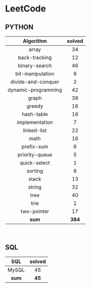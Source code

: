 # LeetCode
## PYTHON
|    Algorithm    | solved |
| :-------------: | :----: |
|array|34|
|back-tracking|12|
|binary-search|46|
|bit-manipulation|9|
|divide-and-conquer|2|
|dynamic-programming|42|
|graph|39|
|greedy|16|
|hash-table|16|
|implementation|7|
|linked-list|22|
|math|16|
|prefix-sum|6|
|priority-queue|5|
|quick-select|1|
|sorting|8|
|stack|13|
|string|32|
|tree|40|
|trie|1|
|two-pointer|17|
| **sum** | **384**|

<br>

 ## SQL
|    SQL    | solved |
| :-------------: | :----: |
|    MySQL    |45|
| **sum** | **45**|

